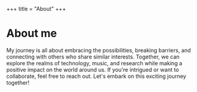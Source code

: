 +++
title = "About"
+++
# About me
<p id="myfirst"></p>
<script>
document.getElementById("myfirst").innerHTML = "<p>Greetings! I am " + calculate_age(new Date(2006, 6, 26)) + " years old, my name is <b id=\"myname\">" + ownername + "</b>, a technology enthusiast from Myanmar who finds immense joy in the world of research. As someone who has been blind since birth, I have learned to navigate and appreciate the wonders of technology and research through alternative senses. Alongside my love for technology, I am also deeply passionate about music and audio production, where I can express myself creatively.</p>";
</script>

My journey is all about embracing the possibilities, breaking barriers, and connecting with others who share similar interests. Together, we can explore the realms of technology, music, and research while making a positive impact on the world around us. If you're intrigued or want to collaborate, feel free to reach out. Let's embark on this exciting journey together!